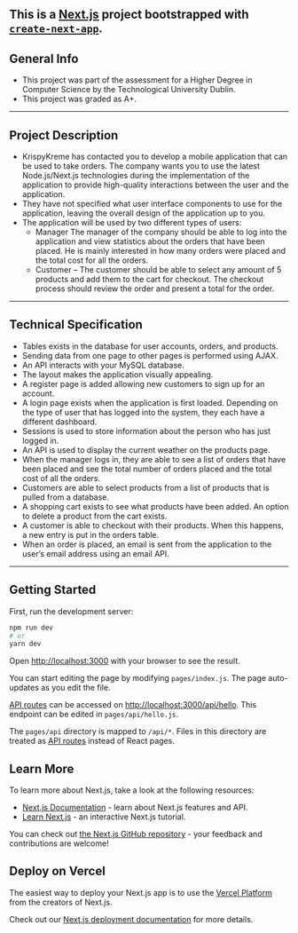This is a [Next.js](https://nextjs.org/) project bootstrapped with [`create-next-app`](https://github.com/vercel/next.js/tree/canary/packages/create-next-app).
---
## General Info 
- This project was part of the assessment for a Higher Degree in Computer Science by the Technological University Dublin. 
- This project was graded as A+.
---
## Project Description
- KrispyKreme has contacted you to develop a mobile application that can be used to take orders. The company wants you to use the latest Node.js/Next.js technologies during the implementation of the
application to provide high-quality interactions between the user and the application.
- They have not specified what user interface components to use for the application, leaving the overall design of the application up to you.
- The application will be used by two different types of users:
   - Manager The manager of the company should be able to log into the application and view statistics about the orders that have been placed. He is mainly interested in how many orders were placed and the total cost for all the orders.
   - Customer – The customer should be able to select any amount of 5 products and add them to the cart for checkout. The checkout process should review the order and present a total for the order.
---
## Technical Specification
- Tables exists in the database for user accounts, orders, and products.
- Sending data from one page to other pages is performed using AJAX.
- An API interacts with your MySQL database.
- The layout makes the application visually appealing.
- A register page is added allowing new customers to sign up for an account.
- A login page exists when the application is first loaded. Depending on the type of user that has logged into the system, they each have a different dashboard.
- Sessions is used to store information about the person who has just logged in.
- An API is used to display the current weather on the products page.
- When the manager logs in, they are able to see a list of orders that have been placed and see the total number of orders placed and the total cost of all the orders.
- Customers are able to select products from a list of products that is pulled from a database.
- A shopping cart exists to see what products have been added. An option to delete a product from the cart exists.
- A customer is able to checkout with their products. When this happens, a new entry is put in the orders table.
- When an order is placed, an email is sent from the application to the user’s email address using an email API.
---

## Getting Started

First, run the development server:

```bash
npm run dev
# or
yarn dev
```

Open [http://localhost:3000](http://localhost:3000) with your browser to see the result.

You can start editing the page by modifying `pages/index.js`. The page auto-updates as you edit the file.

[API routes](https://nextjs.org/docs/api-routes/introduction) can be accessed on [http://localhost:3000/api/hello](http://localhost:3000/api/hello). This endpoint can be edited in `pages/api/hello.js`.

The `pages/api` directory is mapped to `/api/*`. Files in this directory are treated as [API routes](https://nextjs.org/docs/api-routes/introduction) instead of React pages.

## Learn More

To learn more about Next.js, take a look at the following resources:

- [Next.js Documentation](https://nextjs.org/docs) - learn about Next.js features and API.
- [Learn Next.js](https://nextjs.org/learn) - an interactive Next.js tutorial.

You can check out [the Next.js GitHub repository](https://github.com/vercel/next.js/) - your feedback and contributions are welcome!

## Deploy on Vercel

The easiest way to deploy your Next.js app is to use the [Vercel Platform](https://vercel.com/new?utm_medium=default-template&filter=next.js&utm_source=create-next-app&utm_campaign=create-next-app-readme) from the creators of Next.js.

Check out our [Next.js deployment documentation](https://nextjs.org/docs/deployment) for more details.
